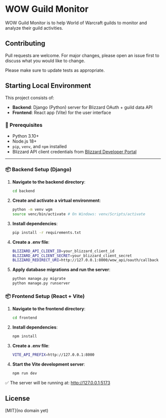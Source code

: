 # WOW Guild Monitor

WOW Guild Monitor is to help World of Warcraft guilds to monitor and analyze their guild activities.

## Contributing

Pull requests are welcome. For major changes, please open an issue first
to discuss what you would like to change.

Please make sure to update tests as appropriate.

## Starting Local Environment

This project consists of:

-   **Backend**: Django (Python) server for Blizzard OAuth + guild data API
-   **Frontend**: React app (Vite) for the user interface

### 🔧 Prerequisites

-   Python 3.10+
-   Node.js 18+
-   `pip`, `venv`, and `npm` installed
-   Blizzard API client credentials from [Blizzard Developer Portal](https://develop.battle.net/access/clients)

---

### 📦 Backend Setup (Django)

1. **Navigate to the backend directory**:
    ```bash
    cd backend
    ```
2. **Create and activate a virtual environment**:
    ```bash
    python -m venv wgm
    source venc/bin/activate # On Windows: venv/Scripts/activate
    ```
3. **Install dependencies**:
    ```bash
    pip install -r requirements.txt
    ```
4. **Create a .env file**:
    ```bash
    BLIZZARD_API_CLIENT_ID=your_blizzard_client_id
    BLIZZARD_API_CLIENT_SECRET=your_blizzard_client_secret
    BLIZZARD_REDIRECT_URI=http://127.0.0.1:8000/wow_api/oauth/callback
    ```
5. **Apply database migrations and run the server**:
    ```bash
    python manage.py migrate
    python manage.py runserver
    ```

### 📦 Frontend Setup (React + Vite)

1. **Navigate to the frontend directory**:
    ```bash
    cd frontend
    ```
2. **Install dependencies**:
    ```bash
    npm install
    ```
3. **Create a .env file**:
    ```bash
    VITE_API_PREFIX=http://127.0.0.1:8000
    ```
4. **Start the Vite development server**:
    ```bash
    npm run dev
    ```

✅ The server will be running at: http://127.0.0.1:5173

## License

[MIT](no domain yet)
